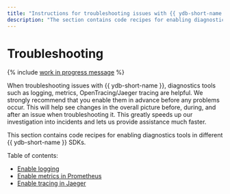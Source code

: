 ```yaml
---
title: "Instructions for troubleshooting issues with {{ ydb-short-name }}"
description: "The section contains code recipes for enabling diagnostics tools in different {{ ydb-short-name }} SDKs."
---
```


# Troubleshooting

{% include [work in progress message](_includes/addition.md) %}

When troubleshooting issues with {{ ydb-short-name }}, diagnostics tools such as logging, metrics, OpenTracing/Jaeger tracing are helpful. We strongly recommend that you enable them in advance before any problems occur. This will help see changes in the overall picture before, during, and after an issue when troubleshooting it. This greatly speeds up our investigation into incidents and lets us provide assistance much faster.

This section contains code recipes for enabling diagnostics tools in different {{ ydb-short-name }} SDKs.

Table of contents:
- [Enable logging](debug-logs.md)
- [Enable metrics in Prometheus](debug-prometheus.md)
- [Enable tracing in Jaeger](debug-jaeger.md)


